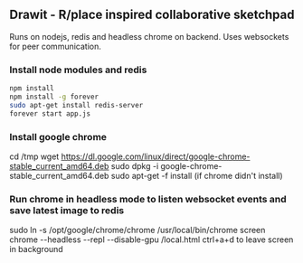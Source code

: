 ## Drawit - R/place inspired collaborative sketchpad

Runs on nodejs, redis and headless chrome on backend. Uses websockets for peer communication.

### Install node modules and redis
```bash
npm install
npm install -g forever
sudo apt-get install redis-server
forever start app.js
```

### Install google chrome
cd /tmp
wget https://dl.google.com/linux/direct/google-chrome-stable_current_amd64.deb
sudo dpkg -i google-chrome-stable_current_amd64.deb
sudo apt-get -f install (if chrome didn't install)

### Run chrome in headless mode to listen websocket events and save latest image to redis
sudo ln -s /opt/google/chrome/chrome /usr/local/bin/chrome
screen chrome --headless --repl --disable-gpu <serveraddress>/local.html
ctrl+a+d to leave screen in background

